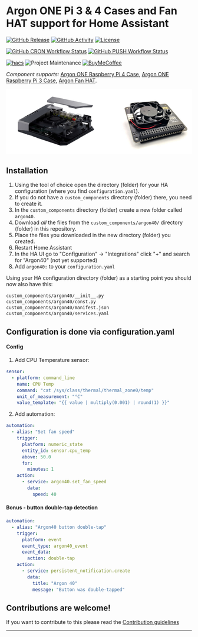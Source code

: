 # Argon ONE Pi 3 & 4 Cases and Fan HAT support for Home Assistant

[![GitHub Release][releases-shield]][releases]
[![GitHub Activity][commits-shield]][commits]
[![License][license-shield]](LICENSE)

[![GitHub CRON Workflow Status][cron-build-shield]][cron-build]
[![GitHub PUSH Workflow Status][push-build-shield]][push-build]

[![hacs][hacsbadge]][hacs]
![Project Maintenance][maintenance-shield]
[![BuyMeCoffee][buymecoffeebadge]][buymecoffee]

_Component supports:_ [Argon ONE Raspberry Pi 4 Case][argon_one_pi4], [Argon ONE Raspberry Pi 3 Case][argon_one_pi3], [Argon Fan HAT][argon_fan_hat].

![example][exampleimg]

## Installation

1. Using the tool of choice open the directory (folder) for your HA configuration (where you find `configuration.yaml`).
2. If you do not have a `custom_components` directory (folder) there, you need to create it.
3. In the `custom_components` directory (folder) create a new folder called `argon40`.
4. Download _all_ the files from the `custom_components/argon40/` directory (folder) in this repository.
5. Place the files you downloaded in the new directory (folder) you created.
6. Restart Home Assistant
7. In the HA UI go to "Configuration" -> "Integrations" click "+" and search for "Argon40" (not yet supported)
8. Add `argon40:` to your `configuration.yaml`

Using your HA configuration directory (folder) as a starting point you should now also have this:

```text
custom_components/argon40/__init__.py
custom_components/argon40/const.py
custom_components/argon40/manifest.json
custom_components/argon40/services.yaml
```

## Configuration is done via configuration.yaml

<!---->

#### Config

1. Add CPU Temperature sensor:
```yaml
sensor:
  - platform: command_line
    name: CPU Temp
    command: "cat /sys/class/thermal/thermal_zone0/temp"
    unit_of_measurement: "°C"
    value_template: "{{ value | multiply(0.001) | round(1) }}"
```
2. Add automation:
```yaml
automation:
  - alias: "Set fan speed"
    trigger:
      platform: numeric_state
      entity_id: sensor.cpu_temp
      above: 50.0
      for:
        minutes: 1
    action:
      - service: argon40.set_fan_speed
        data:
          speed: 40
```

#### Bonus - button double-tap detection

```yaml
automation:
  - alias: "Argon40 button double-tap"
    trigger:
      platform: event
      event_type: argon40_event
      event_data:
        action: double-tap
    action:
      - service: persistent_notification.create
        data:
          title: "Argon 40"
          message: "Button was double-tapped"
```

## Contributions are welcome!

If you want to contribute to this please read the [Contribution guidelines](CONTRIBUTING.md)

***

[argon_one_pi4]: https://www.argon40.com/argon-one-raspberry-pi-4-case.html
[argon_one_pi3]: https://www.argon40.com/argon-one-raspberry-pi-3-case.html
[argon_fan_hat]: https://www.argon40.com/argon-fan-hat-for-raspberry-pi-4-raspberry-pi-3b-and-raspberry-pi-3-b.html

[buymecoffee]: https://www.buymeacoffee.com/Misiu
[buymecoffeebadge]: https://img.shields.io/badge/buy%20me%20a%20coffee-donate-yellow.svg?style=for-the-badge

[commits]: https://github.com/Misiu/argon40/commits/master
[commits-shield]: https://img.shields.io/github/commit-activity/y/Misiu/argon40.svg?style=for-the-badge

[hacs]: https://github.com/custom-components/hacs
[hacsbadge]: https://img.shields.io/badge/HACS-Custom-orange.svg?style=for-the-badge

[exampleimg]: example.png

[license-shield]: https://img.shields.io/github/license/Misiu/argon40.svg?style=for-the-badge
[maintenance-shield]: https://img.shields.io/badge/maintainer-%40Misiu-blue.svg?style=for-the-badge

[releases-shield]: https://img.shields.io/github/release/Misiu/argon40.svg?style=for-the-badge
[releases]: https://github.com/Misiu/argon40/releases

[cron-build-shield]: https://img.shields.io/github/workflow/status/Misiu/argon40/Cron%20actions?label=CRON%20BUILD&logo=github&style=for-the-badge
[cron-build]: https://github.com/Misiu/argon40/actions?query=workflow%3A%22Cron+actions%22

[push-build-shield]: https://img.shields.io/github/workflow/status/Misiu/argon40/Push%20actions?label=PUSH%20BUILD&logo=github&style=for-the-badge
[push-build]: https://github.com/Misiu/argon40/actions?query=workflow%3A%22Push+actions%22
